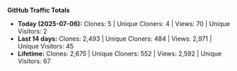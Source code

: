 
**GitHub Traffic Totals**

- **Today (2025-07-06):** Clones: 5 | Unique Cloners: 4 | Views: 70 | Unique Visitors: 2
- **Last 14 days:** Clones: 2,493 | Unique Cloners: 484 | Views: 2,971 | Unique Visitors: 45
- **Lifetime:** Clones: 2,675 | Unique Cloners: 552 | Views: 2,592 | Unique Visitors: 67
